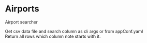 # Airports
Airport searcher

Get csv data file and search column as cli args or from appConf.yaml  
Return all rows which column note starts with it.
